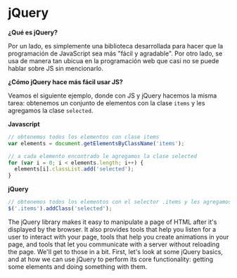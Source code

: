 # **jQuery**

**¿Qué es jQuery?**

Por un lado, es simplemente una biblioteca desarrollada para hacer que la programación de JavaScript sea más "fácil y agradable". Por otro lado, se usa de manera tan ubicua en la programación web que casi no se puede hablar sobre JS sin mencionarlo.

**¿Cómo jQuery hace más fácil usar JS?**

Veamos el siguiente ejemplo, donde con JS y jQuery hacemos la misma tarea: obtenemos un conjunto de elementos con la clase `items` y les agregamos la clase `selected`.

**Javascript**
```javascript
// obtenemos todos los elementos con clase items
var elements = document.getElementsByClassName('items');

// a cada elemento encontrado le agregamos la clase selected
for (var i = 0; i < elements.length; i++) {
  elements[i].classList.add('selected');
}
```
**jQuery**
```javascript
// obtenemos todos los elementos con el selector .items y les agregamos la clase selected
$('.items').addClass('selected');
```

The jQuery library makes it easy to manipulate a page of HTML after it's displayed by the browser. It also provides tools that help you listen for a user to interact with your page, tools that help you create animations in your page, and tools that let you communicate with a server without reloading the page. We'll get to those in a bit. First, let's look at some jQuery basics, and at how we can use jQuery to perform its core functionality: getting some elements and doing something with them.

